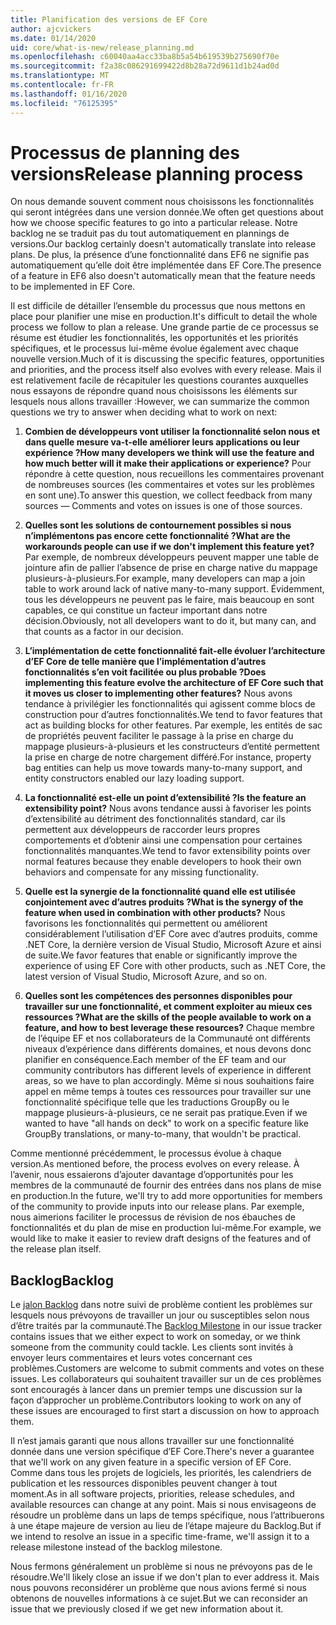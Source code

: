 ```yaml
---
title: Planification des versions de EF Core
author: ajcvickers
ms.date: 01/14/2020
uid: core/what-is-new/release_planning.md
ms.openlocfilehash: c60040aa4acc33ba8b5a54b619539b275690f70e
ms.sourcegitcommit: f2a38c086291699422d8b28a72d9611d1b24ad0d
ms.translationtype: MT
ms.contentlocale: fr-FR
ms.lasthandoff: 01/16/2020
ms.locfileid: "76125395"
---
```

# <a name="release-planning-process"></a><span data-ttu-id="af497-102">Processus de planning des versions</span><span class="sxs-lookup"><span data-stu-id="af497-102">Release planning process</span></span>

<span data-ttu-id="af497-103">On nous demande souvent comment nous choisissons les fonctionnalités qui seront intégrées dans une version donnée.</span><span class="sxs-lookup"><span data-stu-id="af497-103">We often get questions about how we choose specific features to go into a particular release.</span></span>
<span data-ttu-id="af497-104">Notre backlog ne se traduit pas du tout automatiquement en plannings de versions.</span><span class="sxs-lookup"><span data-stu-id="af497-104">Our backlog certainly doesn't automatically translate into release plans.</span></span>
<span data-ttu-id="af497-105">De plus, la présence d’une fonctionnalité dans EF6 ne signifie pas automatiquement qu’elle doit être implémentée dans EF Core.</span><span class="sxs-lookup"><span data-stu-id="af497-105">The presence of a feature in EF6 also doesn't automatically mean that the feature needs to be implemented in EF Core.</span></span>

<span data-ttu-id="af497-106">Il est difficile de détailler l’ensemble du processus que nous mettons en place pour planifier une mise en production.</span><span class="sxs-lookup"><span data-stu-id="af497-106">It's difficult to detail the whole process we follow to plan a release.</span></span>
<span data-ttu-id="af497-107">Une grande partie de ce processus se résume est étudier les fonctionnalités, les opportunités et les priorités spécifiques, et le processus lui-même évolue également avec chaque nouvelle version.</span><span class="sxs-lookup"><span data-stu-id="af497-107">Much of it is discussing the specific features, opportunities and priorities, and the process itself also evolves with every release.</span></span>
<span data-ttu-id="af497-108">Mais il est relativement facile de récapituler les questions courantes auxquelles nous essayons de répondre quand nous choisissons les éléments sur lesquels nous allons travailler :</span><span class="sxs-lookup"><span data-stu-id="af497-108">However, we can summarize the common questions we try to answer when deciding what to work on next:</span></span>

1. <span data-ttu-id="af497-109">**Combien de développeurs vont utiliser la fonctionnalité selon nous et dans quelle mesure va-t-elle améliorer leurs applications ou leur expérience ?**</span><span class="sxs-lookup"><span data-stu-id="af497-109">**How many developers we think will use the feature and how much better will it make their applications or experience?**</span></span> <span data-ttu-id="af497-110">Pour répondre à cette question, nous recueillons les commentaires provenant de nombreuses sources (les commentaires et votes sur les problèmes en sont une).</span><span class="sxs-lookup"><span data-stu-id="af497-110">To answer this question, we collect feedback from many sources — Comments and votes on issues is one of those sources.</span></span>

2. <span data-ttu-id="af497-111">**Quelles sont les solutions de contournement possibles si nous n’implémentons pas encore cette fonctionnalité ?**</span><span class="sxs-lookup"><span data-stu-id="af497-111">**What are the workarounds people can use if we don't implement this feature yet?**</span></span> <span data-ttu-id="af497-112">Par exemple, de nombreux développeurs peuvent mapper une table de jointure afin de pallier l’absence de prise en charge native du mappage plusieurs-à-plusieurs.</span><span class="sxs-lookup"><span data-stu-id="af497-112">For example, many developers can map a join table to work around lack of native many-to-many support.</span></span> <span data-ttu-id="af497-113">Évidemment, tous les développeurs ne peuvent pas le faire, mais beaucoup en sont capables, ce qui constitue un facteur important dans notre décision.</span><span class="sxs-lookup"><span data-stu-id="af497-113">Obviously, not all developers want to do it, but many can, and that counts as a factor in our decision.</span></span>

3. <span data-ttu-id="af497-114">**L’implémentation de cette fonctionnalité fait-elle évoluer l’architecture d’EF Core de telle manière que l’implémentation d’autres fonctionnalités s’en voit facilitée ou plus probable ?**</span><span class="sxs-lookup"><span data-stu-id="af497-114">**Does implementing this feature evolve the architecture of EF Core such that it moves us closer to implementing other features?**</span></span> <span data-ttu-id="af497-115">Nous avons tendance à privilégier les fonctionnalités qui agissent comme blocs de construction pour d’autres fonctionnalités.</span><span class="sxs-lookup"><span data-stu-id="af497-115">We tend to favor features that act as building blocks for other features.</span></span> <span data-ttu-id="af497-116">Par exemple, les entités de sac de propriétés peuvent faciliter le passage à la prise en charge du mappage plusieurs-à-plusieurs et les constructeurs d’entité permettent la prise en charge de notre chargement différé.</span><span class="sxs-lookup"><span data-stu-id="af497-116">For instance, property bag entities can help us move towards many-to-many support, and entity constructors enabled our lazy loading support.</span></span>

4. <span data-ttu-id="af497-117">**La fonctionnalité est-elle un point d’extensibilité ?**</span><span class="sxs-lookup"><span data-stu-id="af497-117">**Is the feature an extensibility point?**</span></span> <span data-ttu-id="af497-118">Nous avons tendance aussi à favoriser les points d’extensibilité au détriment des fonctionnalités standard, car ils permettent aux développeurs de raccorder leurs propres comportements et d’obtenir ainsi une compensation pour certaines fonctionnalités manquantes.</span><span class="sxs-lookup"><span data-stu-id="af497-118">We tend to favor extensibility points over normal features because they enable developers to hook their own behaviors and compensate for any missing functionality.</span></span>

5. <span data-ttu-id="af497-119">**Quelle est la synergie de la fonctionnalité quand elle est utilisée conjointement avec d’autres produits ?**</span><span class="sxs-lookup"><span data-stu-id="af497-119">**What is the synergy of the feature when used in combination with other products?**</span></span> <span data-ttu-id="af497-120">Nous favorisons les fonctionnalités qui permettent ou améliorent considérablement l’utilisation d’EF Core avec d’autres produits, comme .NET Core, la dernière version de Visual Studio, Microsoft Azure et ainsi de suite.</span><span class="sxs-lookup"><span data-stu-id="af497-120">We favor features that enable or significantly improve the experience of using EF Core with other products, such as .NET Core, the latest version of Visual Studio, Microsoft Azure, and so on.</span></span>

6. <span data-ttu-id="af497-121">**Quelles sont les compétences des personnes disponibles pour travailler sur une fonctionnalité, et comment exploiter au mieux ces ressources ?**</span><span class="sxs-lookup"><span data-stu-id="af497-121">**What are the skills of the people available to work on a feature, and how to best leverage these resources?**</span></span> <span data-ttu-id="af497-122">Chaque membre de l’équipe EF et nos collaborateurs de la Communauté ont différents niveaux d’expérience dans différents domaines, et nous devons donc planifier en conséquence.</span><span class="sxs-lookup"><span data-stu-id="af497-122">Each member of the EF team and our community contributors has different levels of experience in different areas, so we have to plan accordingly.</span></span> <span data-ttu-id="af497-123">Même si nous souhaitions faire appel en même temps à toutes ces ressources pour travailler sur une fonctionnalité spécifique telle que les traductions GroupBy ou le mappage plusieurs-à-plusieurs, ce ne serait pas pratique.</span><span class="sxs-lookup"><span data-stu-id="af497-123">Even if we wanted to have "all hands on deck" to work on a specific feature like GroupBy translations, or many-to-many, that wouldn't be practical.</span></span>

<span data-ttu-id="af497-124">Comme mentionné précédemment, le processus évolue à chaque version.</span><span class="sxs-lookup"><span data-stu-id="af497-124">As mentioned before, the process evolves on every release.</span></span>
<span data-ttu-id="af497-125">À l’avenir, nous essaierons d’ajouter davantage d’opportunités pour les membres de la communauté de fournir des entrées dans nos plans de mise en production.</span><span class="sxs-lookup"><span data-stu-id="af497-125">In the future, we'll try to add more opportunities for members of the community to provide inputs into our release plans.</span></span>
<span data-ttu-id="af497-126">Par exemple, nous aimerions faciliter le processus de révision de nos ébauches de fonctionnalités et du plan de mise en production lui-même.</span><span class="sxs-lookup"><span data-stu-id="af497-126">For example, we would like to make it easier to review draft designs of the features and of the release plan itself.</span></span>

## <a name="backlog"></a><span data-ttu-id="af497-127">Backlog</span><span class="sxs-lookup"><span data-stu-id="af497-127">Backlog</span></span>

<span data-ttu-id="af497-128">Le [jalon Backlog](https://github.com/aspnet/EntityFrameworkCore/issues?q=is%3Aopen+is%3Aissue+milestone%3ABacklog+sort%3Areactions-%2B1-desc) dans notre suivi de problème contient les problèmes sur lesquels nous prévoyons de travailler un jour ou susceptibles selon nous d’être traités par la communauté.</span><span class="sxs-lookup"><span data-stu-id="af497-128">The [Backlog Milestone](https://github.com/aspnet/EntityFrameworkCore/issues?q=is%3Aopen+is%3Aissue+milestone%3ABacklog+sort%3Areactions-%2B1-desc) in our issue tracker contains issues that we either expect to work on someday, or we think someone from the community could tackle.</span></span>
<span data-ttu-id="af497-129">Les clients sont invités à envoyer leurs commentaires et leurs votes concernant ces problèmes.</span><span class="sxs-lookup"><span data-stu-id="af497-129">Customers are welcome to submit comments and votes on these issues.</span></span>
<span data-ttu-id="af497-130">Les collaborateurs qui souhaitent travailler sur un de ces problèmes sont encouragés à lancer dans un premier temps une discussion sur la façon d’approcher un problème.</span><span class="sxs-lookup"><span data-stu-id="af497-130">Contributors looking to work on any of these issues are encouraged to first start a discussion on how to approach them.</span></span>

<span data-ttu-id="af497-131">Il n’est jamais garanti que nous allons travailler sur une fonctionnalité donnée dans une version spécifique d’EF Core.</span><span class="sxs-lookup"><span data-stu-id="af497-131">There's never a guarantee that we'll work on any given feature in a specific version of EF Core.</span></span>
<span data-ttu-id="af497-132">Comme dans tous les projets de logiciels, les priorités, les calendriers de publication et les ressources disponibles peuvent changer à tout moment.</span><span class="sxs-lookup"><span data-stu-id="af497-132">As in all software projects, priorities, release schedules, and available resources can change at any point.</span></span>
<span data-ttu-id="af497-133">Mais si nous envisageons de résoudre un problème dans un laps de temps spécifique, nous l’attribuerons à une étape majeure de version au lieu de l’étape majeure du Backlog.</span><span class="sxs-lookup"><span data-stu-id="af497-133">But if we intend to resolve an issue in a specific time-frame, we'll assign it to a release milestone instead of the backlog milestone.</span></span>

<span data-ttu-id="af497-134">Nous fermons généralement un problème si nous ne prévoyons pas de le résoudre.</span><span class="sxs-lookup"><span data-stu-id="af497-134">We'll likely close an issue if we don't plan to ever address it.</span></span>
<span data-ttu-id="af497-135">Mais nous pouvons reconsidérer un problème que nous avions fermé si nous obtenons de nouvelles informations à ce sujet.</span><span class="sxs-lookup"><span data-stu-id="af497-135">But we can reconsider an issue that we previously closed if we get new information about it.</span></span>
